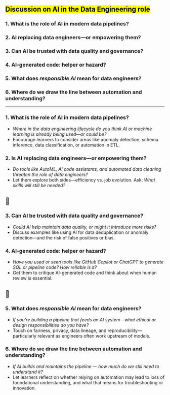 ## <mark>Discussion on AI in the Data Engineering role</mark>

### 1. What is the role of AI in modern data pipelines?

### 2. AI replacing data engineers—or empowering them?

### 3. Can AI be trusted with data quality and governance?

### 4. AI-generated code: helper or hazard?

### 5. What does *responsible AI* mean for data engineers?

### 6. Where do we draw the line between automation and understanding?

---

### 1. What is the role of AI in modern data pipelines?

- *Where in the data engineering lifecycle do you think AI or machine learning is already being used—or could be?*
- Encourage learners to consider areas like anomaly detection, schema inference, data classification, or automation in ETL.

### 2. Is AI replacing data engineers—or empowering them?

- *Do tools like AutoML, AI code assistants, and automated data cleaning threaten the role of data engineers?*
- Let them explore both sides—efficiency vs. job evolution. Ask: *What skills will still be needed?*

🔻
---

### 3. Can AI be trusted with data quality and governance?

- *Could AI help maintain data quality, or might it introduce more risks?*
- Discuss examples like using AI for data deduplication or anomaly detection—and the risk of false positives or bias.

### 4. AI-generated code: helper or hazard?

- *Have you used or seen tools like GitHub Copilot or ChatGPT to generate SQL or pipeline code? How reliable is it?*
- Get them to critique AI-generated code and think about when human review is essential.

🔻
---

### 5. What does *responsible AI* mean for data engineers?

- *If you’re building a pipeline that feeds an AI system—what ethical or design responsibilities do you have?*
- Touch on fairness, privacy, data lineage, and reproducibility—particularly relevant as engineers often work upstream of models.

### 6. Where do we draw the line between automation and understanding?

- *If AI builds and maintains the pipeline — how much do we still need to understand it?*
- Let learners reflect on whether relying on automation may lead to loss of foundational understanding, and what that means for troubleshooting or innovation.
